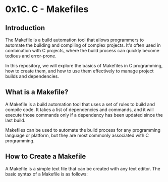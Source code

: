 # 0x1C. C - Makefiles

## Introduction

The Makefile is a build automation tool that allows programmers to automate the building and compiling of complex projects. It's often used in combination with C projects, where the build process can quickly become tedious and error-prone.

In this repository, we will explore the basics of Makefiles in C programming, how to create them, and how to use them effectively to manage project builds and dependencies.

## What is a Makefile?

A Makefile is a build automation tool that uses a set of rules to build and compile code. It takes a list of dependencies and commands, and it will execute those commands only if a dependency has been updated since the last build.

Makefiles can be used to automate the build process for any programming language or platform, but they are most commonly associated with C programming.

## How to Create a Makefile

A Makefile is a simple text file that can be created with any text editor. The basic syntax of a Makefile is as follows:

